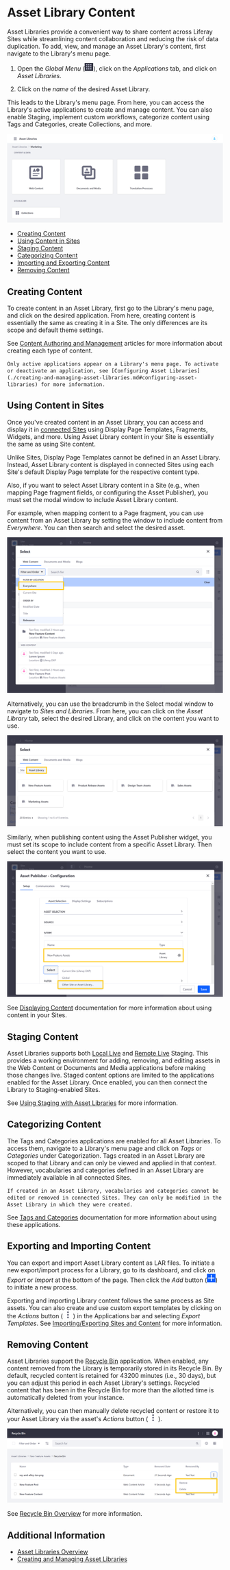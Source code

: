 # Asset Library Content

Asset Libraries provide a convenient way to share content across Liferay Sites while streamlining content collaboration and reducing the risk of data duplication. To add, view, and manage an Asset Library's content, first navigate to the Library's menu page.

1. Open the *Global Menu* (![Global Menu](../../images/icon-applications-menu.png)), click on the *Applications* tab, and click on *Asset Libraries*.

1. Click on the *name* of the desired Asset Library.

This leads to the Library's menu page. From here, you can access the Library's active applications to create and manage content. You can also enable Staging, implement custom workflows, categorize content using Tags and Categories, create Collections, and more. <!--TASK: document Collections and Workflow for Asset Libraries-->

![Click on the desired Asset Library's name to access its dashboard.](./asset-library-content/images/01.png)

* [Creating Content](#creating-content)
* [Using Content in Sites](#using-content-in-sites)
* [Staging Content](#staging-content)
* [Categorizing Content](#categorizing-content)
* [Importing and Exporting Content](#importing-and-exporting-content)
* [Removing Content](#removing-content)

## Creating Content

To create content in an Asset Library, first go to the Library's menu page, and click on the desired application. From here, creating content is essentially the same as creating it in a Site. The only differences are its scope and default theme settings.

See [Content Authoring and Management](../../content-authoring-and-management.html) articles for more information about creating each type of content.

```{note}
Only active applications appear on a Library's menu page. To activate or deactivate an application, see [Configuring Asset Libraries](./creating-and-managing-asset-libraries.md#configuring-asset-libraries) for more information.
```

## Using Content in Sites

Once you've created content in an Asset Library, you can access and display it in [connected Sites](./creating-and-managing-asset-libraries.md#sites) using Display Page Templates, Fragments, Widgets, and more. Using Asset Library content in your Site is essentially the same as using Site content.

Unlike Sites, Display Page Templates cannot be defined in an Asset Library. Instead, Asset Library content is displayed in connected Sites using each Site's default Display Page template for the respective content type.

Also, if you want to select Asset Library content in a Site (e.g., when mapping Page fragment fields, or configuring the Asset Publisher), you must set the modal window to include Asset Library content.

For example, when mapping content to a Page fragment, you can use content from an Asset Library by setting the window to include content from *Everywhere*. You can then search and select the desired asset.

![Filter content in the Item Selector to include content from Everywhere.](./asset-library-content/images/02.png)

Alternatively, you can use the breadcrumb in the Select modal window to navigate to *Sites and Libraries*. From here, you can click on the *Asset Library* tab, select the desired Library, and click on the content you want to use.

![Navigate to Sites and Libraries in the modal window, and click on the Asset Library tab.](./asset-library-content/images/03.png)

Similarly, when publishing content using the Asset Publisher widget, you must set its scope to include content from a specific Asset Library. Then select the content you want to use.

![Set the Asset Publisher's scope to include content from a specific Asset Library.](./asset-library-content/images/04.png)

See [Displaying Content](../../site-building/displaying_content.html) documentation for more information about using content in your Sites.

## Staging Content

Asset Libraries supports both [Local Live](../../site-building/publishing-tools/staging/configuring-local-live-staging.md) and [Remote Live](../../site-building/publishing-tools/staging/configuring-remote-live-staging.md) Staging. This provides a working environment for adding, removing, and editing assets in the Web Content or Documents and Media applications before making those changes live. Staged content options are limited to the applications enabled for the Asset Library. Once enabled, you can then connect the Library to Staging-enabled Sites.

See [Using Staging with Asset Libraries](../../site-building/publishing-tools/staging/using-staging-in-asset-libraries.md) for more information.

## Categorizing Content

The Tags and Categories applications are enabled for all Asset Libraries. To access them, navigate to a Library's menu page and click on *Tags* or *Categories* under Categorization. Tags created in an Asset Library are scoped to that Library and can only be viewed and applied in that context. However, vocabularies and categories defined in an Asset Library are immediately available in all connected Sites.

```{note}
If created in an Asset Library, vocabularies and categories cannot be edited or removed in connected Sites. They can only be modified in the Asset Library in which they were created. 
```

See [Tags and Categories](../tags_and_categories.html) documentation for more information about using these applications.

## Exporting and Importing Content

You can export and import Asset Library content as LAR files. To initiate a new export/import process for a Library, go to its dashboard, and click on *Export* or *Import* at the bottom of the page. Then click the *Add* button (![Add button](../../images/icon-add.png)) to initiate a new process.

Exporting and importing Library content follows the same process as Site assets. You can also create and use custom export templates by clicking on the *Actions* button ( ![Actions button](../../images/icon-actions.png) ) in the Applications bar and selecting *Export Templates*. See [Importing/Exporting Sites and Content](../../site-building/building-sites/importing-exporting-pages-and-content.md) for more information.

## Removing Content

Asset Libraries support the [Recycle Bin](../recycle-bin/configuring-the-recycle-bin.md) application. When enabled, any content removed from the Library is temporarily stored in its Recycle Bin. By default, recycled content is retained for 43200 minutes (i.e., 30 days), but you can adjust this period in each Asset Library's settings. Recycled content that has been in the Recycle Bin for more than the allotted time is automatically deleted from your instance.

Alternatively, you can then manually delete recycled content or restore it to your Asset Library via the asset's *Actions* button ( ![Actions button](../../images/icon-actions.png) ).

![Manually delete recycled content or restore it to your Asset Library.](./asset-library-content/images/05.png)

See [Recycle Bin Overview](../recycle-bin/recycle-bin-overview.md) for more information.

## Additional Information

* [Asset Libraries Overview](./asset-libraries-overview.md)
* [Creating and Managing Asset Libraries](./creating-and-managing-asset-libraries.md)
